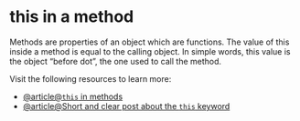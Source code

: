 # this in a method

Methods are properties of an object which are functions. The value of this inside a method is equal to the calling object. In simple words, this value is the object “before dot”, the one used to call the method.

Visit the following resources to learn more:

- [@article@`this` in methods](https://javascript.info/object-methods#this-in-methods)
- [@article@Short and clear post about the `this` keyword](https://www.w3schools.com/js/js_this.asp)

